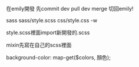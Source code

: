 <!-- git順序 -->
在emily開發
先commit
dev pull
dev merge
切回emily!

sass sass/style.scss css/style.css -w
<!-- 如果被關掉只要下watch指令就好 -->

style.scss裡面import新開發的.scss

mixin先寫在自己的scss裡面

background-color: map-get($colors, 顏色);
